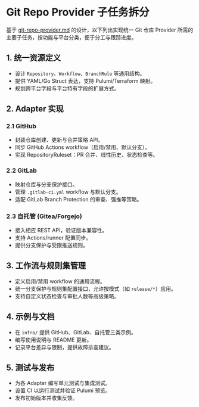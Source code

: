 # Git Repo Provider 子任务拆分

基于 [git-repo-provider.md](git-repo-provider.md) 的设计，以下列出实现统一 Git 仓库 Provider 所需的主要子任务，按功能与平台分类，便于分工与跟踪进度。

## 1. 统一资源定义
- 设计 `Repository`、`Workflow`、`BranchRule` 等通用结构。
- 提供 YAML/Go Struct 表达，支持 Pulumi/Terraform 映射。
- 规划跨平台字段与平台特有字段的扩展方式。

## 2. Adapter 实现
### 2.1 GitHub
- 封装仓库创建、更新与合并策略 API。
- 同步 GitHub Actions workflow（启用/禁用、默认分支）。
- 实现 RepositoryRuleset：PR 合并、线性历史、状态检查等。

### 2.2 GitLab
- 映射仓库与分支保护接口。
- 管理 `.gitlab-ci.yml` workflow 与默认分支。
- 适配 GitLab Branch Protection 的审查、强推等策略。

### 2.3 自托管 (Gitea/Forgejo)
- 接入相应 REST API，验证版本兼容性。
- 支持 Actions/runner 配置同步。
- 提供分支保护与受限推送规则。

## 3. 工作流与规则集管理
- 定义启用/禁用 workflow 的通用流程。
- 统一分支保护与规则集配置接口，允许按模式（如 `release/*`）应用。
- 支持自定义状态检查与审批人数等高级策略。

## 4. 示例与文档
- 在 `infra/` 提供 GitHub、GitLab、自托管三类示例。
- 编写使用说明与 README 更新。
- 记录平台差异与限制，提供故障排查建议。

## 5. 测试与发布
- 为各 Adapter 编写单元测试与集成测试。
- 设置 CI 以运行测试并验证 Pulumi 预览。
- 发布初始版本并收集反馈。

